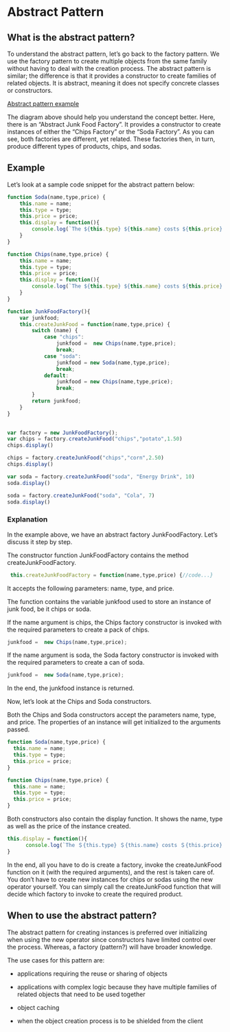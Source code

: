 # Abstract Pattern

## What is the abstract pattern?
To understand the abstract pattern, let’s go back to the factory pattern. We use the factory pattern to create multiple objects from the same family without having to deal with the creation process. The abstract pattern is similar; the difference is that it provides a constructor to create families of related objects. It is abstract, meaning it does not specify concrete classes or constructors.

[Abstract pattern example](./abstract.jpg)

The diagram above should help you understand the concept better. Here, there is an “Abstract Junk Food Factory”. It provides a constructor to create instances of either the “Chips Factory” or the “Soda Factory”. As you can see, both factories are different, yet related. These factories then, in turn, produce different types of products, chips, and sodas.

## Example
Let’s look at a sample code snippet for the abstract pattern below:

```javascript
function Soda(name,type,price) {
    this.name = name;
    this.type = type;
    this.price = price;
    this.display = function(){
        console.log(`The ${this.type} ${this.name} costs ${this.price} dollars`)
    }
}

function Chips(name,type,price) {
    this.name = name;
    this.type = type;
    this.price = price;
    this.display = function(){
        console.log(`The ${this.type} ${this.name} costs ${this.price} dollars`)
    }
}

function JunkFoodFactory(){
    var junkfood;
    this.createJunkFood = function(name,type,price) {
        switch (name) {
            case "chips":
                junkfood =  new Chips(name,type,price);
                break;
            case "soda":
                junkfood = new Soda(name,type,price);
                break;
            default:
                junkfood = new Chips(name,type,price);
                break;
        }
        return junkfood;
    }  
}
 

var factory = new JunkFoodFactory();
var chips = factory.createJunkFood("chips","potato",1.50)
chips.display()

chips = factory.createJunkFood("chips","corn",2.50)
chips.display()

var soda = factory.createJunkFood("soda", "Energy Drink", 10)
soda.display()

soda = factory.createJunkFood("soda", "Cola", 7)
soda.display()
```



### Explanation
In the example above, we have an abstract factory JunkFoodFactory. Let’s discuss it step by step.

The constructor function JunkFoodFactory contains the method createJunkFoodFactory.
```javascript
 this.createJunkFoodFactory = function(name,type,price) {//code...}
 ```
It accepts the following parameters: name, type, and price.

The function contains the variable junkfood used to store an instance of junk food, be it chips or soda.

If the name argument is chips, the Chips factory constructor is invoked with the required parameters to create a pack of chips.
```javascript
junkfood =  new Chips(name,type,price);
```
If the name argument is soda, the Soda factory constructor is invoked with the required parameters to create a can of soda.
```javascript
junkfood =  new Soda(name,type,price);
```
In the end, the junkfood instance is returned.

Now, let’s look at the Chips and Soda constructors.

Both the Chips and Soda constructors accept the parameters name, type, and price. The properties of an instance will get initialized to the arguments passed.
```javascript
function Soda(name,type,price) {
  this.name = name;
  this.type = type;
  this.price = price;
}

function Chips(name,type,price) {
  this.name = name;
  this.type = type;
  this.price = price;
}
```
Both constructors also contain the display function. It shows the name, type as well as the price of the instance created.
```javascript
this.display = function(){
      console.log(`The ＄{this.type} ＄{this.name} costs ＄{this.price} dollars`)
}
```
In the end, all you have to do is create a factory, invoke the createJunkFood function on it (with the required arguments), and the rest is taken care of. You don’t have to create new instances for chips or sodas using the new operator yourself. You can simply call the createJunkFood function that will decide which factory to invoke to create the required product.

## When to use the abstract pattern?
The abstract pattern for creating instances is preferred over initializing when using the new operator since constructors have limited control over the process. Whereas, a factory (pattern?) will have broader knowledge.

The use cases for this pattern are:

- applications requiring the reuse or sharing of objects

- applications with complex logic because they have multiple families of related objects that need to be used together

- object caching

- when the object creation process is to be shielded from the client
